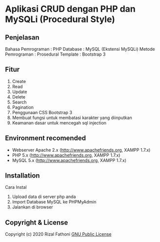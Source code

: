 Aplikasi CRUD dengan PHP dan MySQLi (Procedural Style)
=========

Penjelasan
------------
Bahasa Pemrograman : PHP
Database : MySQL (Ekstensi MySQLi)
Metode Pemrograman : Prosedural
Template : Bootstrap 3

Fitur
------------
1. Create
2. Read
3. Update
4. Delete
5. Search
6. Pagination
7. Penggunaan CSS Bootstrap 3
8. Membuat fungsi untuk membatasi karakter yang diinputkan
9. Keamanan dasar untuk mencegah sql injection

Environment recomended
------------

- Webserver Apache 2.x (http://www.apachefriends.org, XAMPP 1.7.x) 
- PHP 5.x (http://www.apachefriends.org, XAMPP 1.7.x)
- MySQL 5.x (http://www.apachefriends.org, XAMPP 1.7.x)

Installation
------------
Cara Instal
1. Upload data di server php anda 
2. Import Database MySQL ke PHPMyAdmin
3. Jalankan di browser 

Copyright & License
-------
Copyright (c) 2020 Rizal Fathoni
[GNU Public License](http://www.gnu.org/licenses/gpl-3.0.html)
